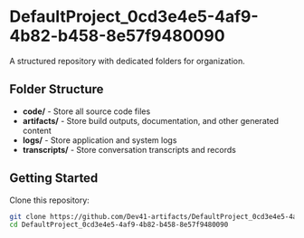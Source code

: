 # DefaultProject_0cd3e4e5-4af9-4b82-b458-8e57f9480090
A structured repository with dedicated folders for organization.

## Folder Structure

- **code/** - Store all source code files
- **artifacts/** - Store build outputs, documentation, and other generated content
- **logs/** - Store application and system logs
- **transcripts/** - Store conversation transcripts and records

## Getting Started

Clone this repository:
```bash
git clone https://github.com/Dev41-artifacts/DefaultProject_0cd3e4e5-4af9-4b82-b458-8e57f9480090
cd DefaultProject_0cd3e4e5-4af9-4b82-b458-8e57f9480090
```
